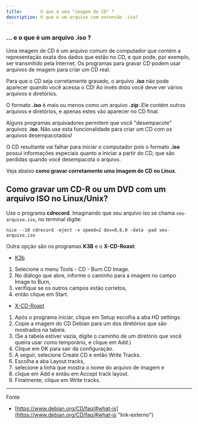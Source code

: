 ```yaml
---
title:       O que é uma "imagem de CD" ?
description: O que é um arquivo com extensão .iso?
---
```


### ... e o que é um arquivo .iso ?

Uma imagem de CD é um arquivo comum de computador que contém a representação exata dos dados que estão no CD, e que pode,
por exemplo, ser transmitido pela Internet. Os programas para gravar CD podem usar arquivos de imagem para criar um CD real.

Para que o CD seja corretamente gravado, o arquivo __.iso__ não pode aparecer quando você acessa o CD! Ao invés disto
você deve ver vários arquivos e diretórios.

O formato __.iso__ é mais ou menos como um arquivo __.zip__: Ele contém outros arquivos e diretórios, e apenas estes vão
aparecer no CD final. 

Alguns programas arquivadores permitem que você "desempacote" arquivos __.iso__. Não use esta funcionalidade para criar
 um CD com os arquivos desempacotados! 

O CD resultante vai falhar para iniciar o computador pois o formato __.iso__ possui informações especiais quanto a iniciar
 a partir do CD, que são perdidas quando você desempacota o arquivo.

Veja abaixo __como gravar corretamente uma imagem de CD no Linux__.



Como gravar um CD-R ou um DVD com um arquivo ISO no Linux/Unix?
---

Use o programa __cdrecord__. Imaginando que seu arquivo iso se chama `seu-arquivo.iso`, no terminal digite:

    nice --18 cdrecord -eject -v speed=2 dev=0,6,0 -data -pad seu-arquivo.iso

Outra opção são os programas __K3B__ e o __X-CD-Roast__:

* [K3b](http://k3b.plainblack.com/ "link-externo")
1. Selecione o menu Tools - CD - Burn CD Image. 
2. No diálogo que abre, informe o caminho para a imagem no campo Image to Burn,
3. verifique se os outros campos estão corretos,
4. então clique em Start.

* [X-CD-Roast](http://www.xcdroast.org/ "link-externo")
1. Após o programa iniciar, clique em Setup escolha a aba HD settings.
2. Copie a imagem do CD Debian para um dos diretórios que são mostrados na tabela.
3. (Se a tabela estiver vazia, digite o caminho de um diretório que você queira usar como temporário, e clique em Add.)
4. Clique em OK para sair da configuração.
5. A seguir, selecione Create CD e então Write Tracks.
6. Escolha a aba Layout tracks,
7. selecione a linha que mostra o nome do arquivo de imagem e
8. clique em Add e então em Accept track layout.
9. Finalmente, clique em Write tracks. 


- - -
Fonte
- [https://www.debian.org/CD/faq/#what-is](https://www.debian.org/CD/faq/#what-is "link-externo")